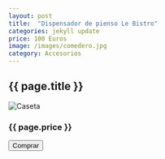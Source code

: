 ```yaml
---
layout: post
title:  "Dispensador de pienso Le Bistro"
categories: jekyll update
price: 100 Euros
image: /images/comedero.jpg
category: Accesorios
---
```


<h2>{{ page.title }}</h2>
<img src="{{ site.baseurl }}{{ page.image }}" alt="Caseta">
<h3>{{ page.price }}</h3>
<button type="button" class="btn btn-default btn-lg">Comprar</button>
	

